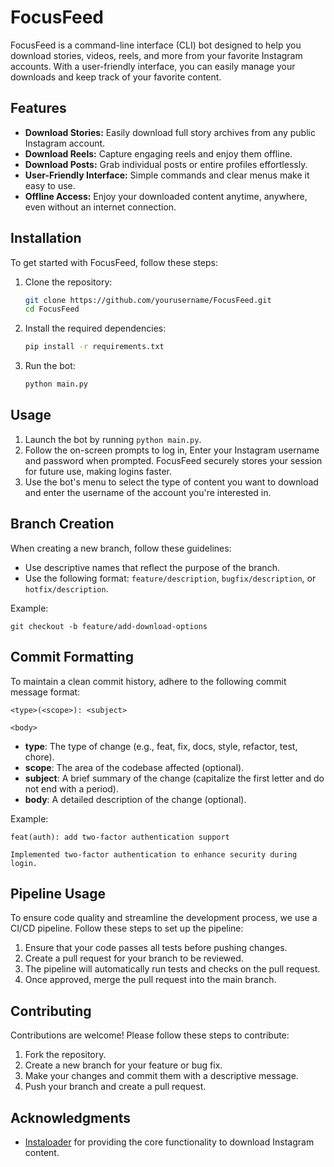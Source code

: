 # FocusFeed

FocusFeed is a command-line interface (CLI) bot designed to help you download stories, videos, reels, and more from your favorite Instagram accounts. With a user-friendly interface, you can easily manage your downloads and keep track of your favorite content.

## Features

* **Download Stories:** Easily download full story archives from any public Instagram account.
* **Download Reels:** Capture engaging reels and enjoy them offline.
* **Download Posts:** Grab individual posts or entire profiles effortlessly.
* **User-Friendly Interface:** Simple commands and clear menus make it easy to use.
* **Offline Access:** Enjoy your downloaded content anytime, anywhere, even without an internet connection.

## Installation

To get started with FocusFeed, follow these steps:

1. Clone the repository:
   ```bash
   git clone https://github.com/yourusername/FocusFeed.git
   cd FocusFeed
   ```

2. Install the required dependencies:
   ```bash
   pip install -r requirements.txt
   ```

3. Run the bot:
   ```bash
   python main.py
   ```

## Usage

1. Launch the bot by running `python main.py`.
2. Follow the on-screen prompts to log in, Enter your Instagram username and password when prompted. FocusFeed securely stores your session for future use, making logins faster.
3. Use the bot's menu to select the type of content you want to download and enter the username of the account you're interested in.

## Branch Creation

When creating a new branch, follow these guidelines:

- Use descriptive names that reflect the purpose of the branch.
- Use the following format: `feature/description`, `bugfix/description`, or `hotfix/description`.

Example:
```
git checkout -b feature/add-download-options
```

## Commit Formatting

To maintain a clean commit history, adhere to the following commit message format:

```
<type>(<scope>): <subject>

<body>
```


- **type**: The type of change (e.g., feat, fix, docs, style, refactor, test, chore).
- **scope**: The area of the codebase affected (optional).
- **subject**: A brief summary of the change (capitalize the first letter and do not end with a period).
- **body**: A detailed description of the change (optional).

Example:
```
feat(auth): add two-factor authentication support

Implemented two-factor authentication to enhance security during login.
```

## Pipeline Usage

To ensure code quality and streamline the development process, we use a CI/CD pipeline. Follow these steps to set up the pipeline:

1. Ensure that your code passes all tests before pushing changes.
2. Create a pull request for your branch to be reviewed.
3. The pipeline will automatically run tests and checks on the pull request.
4. Once approved, merge the pull request into the main branch.

## Contributing

Contributions are welcome! Please follow these steps to contribute:

1. Fork the repository.
2. Create a new branch for your feature or bug fix.
3. Make your changes and commit them with a descriptive message.
4. Push your branch and create a pull request.


## Acknowledgments

- [Instaloader](https://instaloader.github.io/) for providing the core functionality to download Instagram content. 
